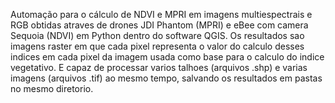 Automação para o cálculo de NDVI e MPRI em imagens multiespectrais e RGB obtidas atraves de drones JDI Phantom (MPRI) e 
eBee com camera Sequoia (NDVI) em Python dentro do software QGIS. Os resultados sao imagens raster em que cada pixel 
representa o valor do calculo desses indices em cada pixel da imagem usada como base para o calculo do indice vegetativo.
E capaz de processar varios talhoes (arquivos .shp) e varias imagens (arquivos .tif) ao mesmo tempo, salvando os resultados em
pastas no mesmo diretorio.
